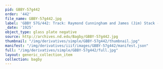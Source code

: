 ```yaml
---
pid: GBBY-57g442
order: '442'
file_name: GBBY-57g442.jpg
label: 'GBBY 57G/442: Track: Raymond Cunningham and James (Jim) Stack - 1925'
_date: '1925'
object_type: glass plate negative
source: http://archives.nd.edu/Bagby/GBBY-57g442.jpg
thumbnail: "/img/derivatives/simple/GBBY-57g442/thumbnail.jpg"
manifest: "/img/derivatives/iiif/images/GBBY-57g442/manifest.json"
full: "/img/derivatives/simple/GBBY-57g442/full.jpg"
layout: generic_collection_item
collection: bagby
---
```

